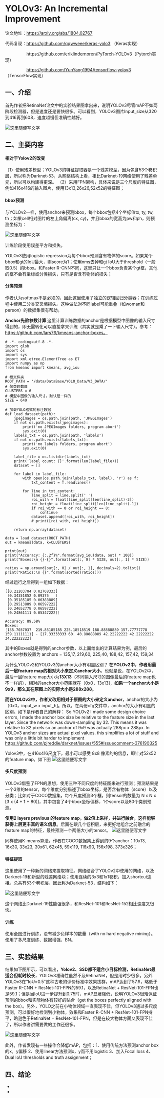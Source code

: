 # YOLOv3: An Incremental Improvement

论文地址：<https://arxiv.org/abs/1804.02767>

代码复现：<https://github.com/qqwweee/keras-yolo3> （Keras实现）

&emsp;&emsp;&emsp;&emsp;&emsp;<https://github.com/eriklindernoren/PyTorch-YOLOv3>（Pytorch实现）

&emsp;&emsp;&emsp;&emsp;&emsp;<https://github.com/YunYang1994/tensorflow-yolov3>  （TensorFlow实现）



## 一、介绍

首先作者把RetinaNet论文中的实验结果图拿出来，说明YOLOv3尽管mAP不如两阶段检测器，但是速度还是要快很多。可以看到，YOLOv3图片Input_size从320到416再到608，速度越慢但准确性越好。

![这里随便写文字](https://github.com/clw5180/CV_Paper/blob/master/res/YOLOv3/1.png)



## 二、主要内容

#### 相对于Yolov2的改变
（1）使用残差模型；YOLOv3的特征提取器是一个残差模型，因为包含53个卷积层，所以称为Darknet-53，从网络结构上看，相比Darknet-19网络使用了残差单元，所以可以构建得更深。
（2）采用FPN架构，具体来说是三个尺度的特征图，例如416x416的输入图片，使用13x13,26x26,52x52的特征图；


#### bbox预测

与YOLOv2一样，使用anchor来预测bbox，每个bbox包括4个坐标值tx, ty, tw, th；如果cell相对图片的左上角偏离(cx, cy)，并且bbox的宽高为pw和ph，则预测坐标为：

![这里随便写文字](https://github.com/clw5180/CV_Paper/blob/master/res/YOLOv3/2.png)

训练阶段使用误差平方和损失。

YOLOv3使用logistic regression为每个bbox预测含有物体的score。如果某个bbox和gt的IoU最大，则score为1；使用nms去掉和gt IoU大于threshold（一般取0.5）的bbox。和Faster R-CNN不同，这里只让一个bbox负责某个gt框，其他的框不会有坐标或分类损失，只有是否含有物体的损失；



#### 分类预测

作者认为softmax不是必须的，因此这里使用了独立的逻辑回归分类器；在训练过程中使用二分类交叉熵损失。这种做法对不同label可能重叠（如woman和person）的数据集很有帮助。

**Anchor先验参数计算**
这里计算训练数据的anchor是根据模型中图像的输入尺寸得到的，即无需转化可以直接拿来训练（其实就是乘了一下输入尺寸）。参考：https://github.com/lars76/kmeans-anchor-boxes。
```
# -*- coding=utf-8 -*-
import glob
import os
import sys
import xml.etree.ElementTree as ET
import numpy as np
from kmeans import kmeans, avg_iou

# 根文件夹
ROOT_PATH = '/data/DataBase/YOLO_Data/V3_DATA/'
# 聚类的数目
CLUSTERS = 6
# 模型中图像的输入尺寸，默认是一样的
SIZE = 640

# 加载YOLO格式的标注数据
def load_dataset(path):
    jpegimages = os.path.join(path, 'JPEGImages')
    if not os.path.exists(jpegimages):
        print('no JPEGImages folders, program abort')
        sys.exit(0)
    labels_txt = os.path.join(path, 'labels')
    if not os.path.exists(labels_txt):
        print('no labels folders, program abort')
        sys.exit(0)

    label_file = os.listdir(labels_txt)
    print('label count: {}'.format(len(label_file)))
    dataset = []

    for label in label_file:
        with open(os.path.join(labels_txt, label), 'r') as f:
            txt_content = f.readlines()

        for line in txt_content:
            line_split = line.split(' ')
            roi_with = float(line_split[len(line_split)-2])
            roi_height = float(line_split[len(line_split)-1])
            if roi_with == 0 or roi_height == 0:
                continue
            dataset.append([roi_with, roi_height])
            # print([roi_with, roi_height])

    return np.array(dataset)

data = load_dataset(ROOT_PATH)
out = kmeans(data, k=CLUSTERS)

print(out)
print("Accuracy: {:.2f}%".format(avg_iou(data, out) * 100))
print("Boxes:\n {}-{}".format(out[:, 0] * SIZE, out[:, 1] * SIZE))

ratios = np.around(out[:, 0] / out[:, 1], decimals=2).tolist()
print("Ratios:\n {}".format(sorted(ratios)))
```
经过运行之后得到一组如下数据：
```
[[0.21203704 0.02708333]
 [0.34351852 0.09375   ]
 [0.35185185 0.06388889]
 [0.29513889 0.06597222]
 [0.24652778 0.06597222]
 [0.24861111 0.05347222]]

Accuracy: 89.58%
Boxes:
[135.7037037  219.85185185 225.18518519 188.88888889 157.77777778 159.11111111] - [17.33333333 60. 40.88888889 42.22222222 42.22222222 34.22222222]
```
其中的Boxes就是得到的anchor参数，以上面给出的计算结果为例，最后的anchor参数设置为
anchors = 135,17,  219,60,  225,40,  188,42,  157,42,  159,34 

为什么YOLOv2和YOLOv3的anchor大小有明显区别？
**在YOLOv2中，作者用最后一层feature map的相对大小来定义anchor大小**。也就是说，在YOLOv2中，最后一层feature map大小为**13X13**（不同输入尺寸的图像最后的feature map也不一样的），相对的anchor大小范围就在（0x0，13x13]，**如果一个anchor大小是9x9，那么其在原图上的实际大小是288x288**。

**而在YOLOv3中，作者又改用相对于原图的大小来定义anchor**，anchor的大小为（0x0，input_w x input_h]。所以，在两份cfg文件中，anchor的大小有明显的区别。如下是作者自己的解释：
So YOLOv2 I made some design choice errors, I made the anchor box size be relative to the feature size in the last layer. Since the network was down-sampling by 32. This means it was relative to 32 pixels so an anchor of 9x9 was actually 288px x 288px.
In YOLOv3 anchor sizes are actual pixel values. this simplifies a lot of stuff and was only a little bit harder to implement
https://github.com/pjreddie/darknet/issues/555#issuecomment-376190325

Yolov3中，在416x416尺度下，最小可以感受 8x8 像素的的信息，即针对52x52的feature map，如下图
![这里随便写文字](https://pic1.zhimg.com/80/v2-21ab25791e7437631e5cba5aec36691c_hd.jpg)

#### 多尺度预测

YOLOv3借鉴了FPN的思想，使用三种不同尺度的特征图来进行预测；预测结果是一个3维的tensor，每个维度分别描述了bbox坐标，是否含有物体（score）以及分类；比如对于COCO数据集，每个尺度预测3个框，则tensor的数量为 N x N x [3 x (4 + 1 + 80)]，其中包含了4个bbox坐标偏移，1个score以及80个类别预测。

**使用2 layers previous 的feature map，做2倍上采样，并进行融合，这样能够获得上层更丰富的语义信息**。后面在跟几个卷积层，来更好地组合之前融合的feature map的特征，最终预测一个两倍大小的tensor。
![这里随便写文字](https://pic4.zhimg.com/80/v2-ffbc5b713c98c13e2659bb528b05fd67_hd.jpg)

同样使用K-means算法，作者在COCO数据集上得到的9个anchor：10x13, 16x30, 33x23, 30x61, 62x45, 59x119, 116x90, 156x198, 373x326；



#### 特征提取

这里使用了一种新的网络来提取特征。网络结合了YOLOv2中使用的网络，以及Darknet-19和新型的残差网络块；使用连续的3x3和1x1卷积，加入shortcut连接。总共有53个卷积层，因此称为Darknet-53，结构如下：

![这里随便写文字](https://github.com/clw5180/CV_Paper/blob/master/res/YOLOv3/3.png)

这个网络比Darknet-19性能强很多，和ResNet-101和ResNet-152相比速度又很快。



#### 训练

使用全图进行训练，没有减少负样本的数量（with no hard negative mining）。使用了多尺度训练、数据增强、BN。



## 三、实验结果

结果如下图所示，可以看出，**Yolov2、SSD都不适合小目标检测，RetinaNet最适合但耗时较长**，YOLOv3准确性虽然不及RetinaNet，但是用时少很多。另外YOLOv3在“IoU=0.5”这种古老的评价标准中效果拔群，mAP达到了57.9，略低于Faster R-CNN + ResNet-101-FPN的59.1，以及RetinaNet + ResNet-101-FPN也是59.1；但是当IoU进一步提升到0.75时，mAP显著降低，说明YOLOv3很难保证预测的bbox和实际物体有较好的贴合（get the boxes perfectly aligned with the box）。另外，YOLO之前在小物体领域一直表现不佳，但YOLOv3通过多尺度预测，可以很好地检测到小物体，效果和Faster R-CNN + ResNet-101-FPN持平，略逊色于RetinaNet + ResNet-101-FPN，但是在较大物体方面又表现不佳了，所以作者讲需要做的工作还很多。

![这里随便写文字](https://github.com/clw5180/CV_Paper/blob/master/res/YOLOv3/4.png)



此外，作者发现有一些操作会降低mAP，包括：1、使用传统方法预测anchor box的x，y偏移  2、使用linear方法预测x，y而不用logistic  3、加入Focal loss  4、Dual IoU thresholds and truth assignment；



## 四、结论

* 
* 
